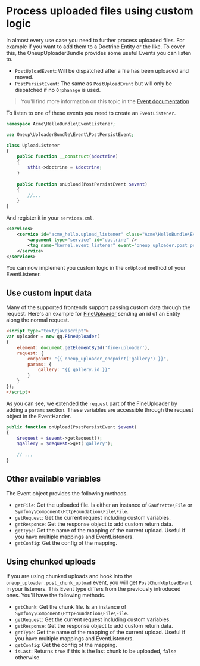 Process uploaded files using custom logic
=========================================

In almost every use case you need to further process uploaded files. For example if you want to add them to a Doctrine Entity or the like. To cover this, the OneupUploaderBundle provides some useful Events you can listen to.

* `PostUploadEvent`: Will be dispatched after a file has been uploaded and moved.
* `PostPersistEvent`: The same as `PostUploadEvent` but will only be dispatched if no `Orphanage` is used.

> You'll find more information on this topic in the [Event documentation](events.md)

To listen to one of these events you need to create an `EventListener`.

```php
namespace Acme\HelloBundle\EventListener;

use Oneup\UploaderBundle\Event\PostPersistEvent;

class UploadListener
{
    public function __construct($doctrine)
    {
        $this->doctrine = $doctrine;
    }
    
    public function onUpload(PostPersistEvent $event)
    {
        //...
    }
}
```

And register it in your `services.xml`.

```xml
<services>
    <service id="acme_hello.upload_listener" class="Acme\HelloBundle\EventListener\UploadListener">
        <argument type="service" id="doctrine" />
        <tag name="kernel.event_listener" event="oneup_uploader.post_persist" method="onUpload" />
    </service>
</services>
```

You can now implement you custom logic in the `onUpload` method of your EventListener.

## Use custom input data
Many of the supported frontends support passing custom data through the request. Here's an example for [FineUploader](frontend_fineuploader.md) sending an id of an Entity along the normal request.

```html
<script type="text/javascript">
var uploader = new qq.FineUploader(
{
    element: document.getElementById('fine-uploader'),
    request: {
        endpoint: "{{ oneup_uploader_endpoint('gallery') }}",
        params: {
            gallery: "{{ gallery.id }}"
        }
    }
});
</script>
```

As you can see, we extended the `request` part of the FineUploader by adding a `params` section. These variables are accessible through the request object in the EventHander.

```php
public function onUpload(PostPersistEvent $event)
{
    $request = $event->getRequest();
    $gallery = $request->get('gallery');
    
    // ...
}
```

## Other available variables
The Event object provides the following methods.

* `getFile`: Get the uploaded file. Is either an instance of `Gaufrette\File` or `Symfony\Component\HttpFoundation\File\File`.
* `getRequest`: Get the current request including custom variables.
* `getResponse`: Get the response object to add custom return data.
* `getType`: Get the name of the mapping of the current upload. Useful if you have multiple mappings and EventListeners.
* `getConfig`: Get the config of the mapping.

## Using chunked uploads
If you are using chunked uploads and hook into the `oneup_uploader.post_chunk_upload` event, you will get `PostChunkUploadEvent` in your listeners. This Event type differs from the previously introduced ones. You'll have the following methods.

* `getChunk`: Get the chunk file. Is an instance of `Symfony\Component\HttpFoundation\File\File`.
* `getRequest`: Get the current request including custom variables.
* `getResponse`: Get the response object to add custom return data.
* `getType`: Get the name of the mapping of the current upload. Useful if you have multiple mappings and EventListeners.
* `getConfig`: Get the config of the mapping.
* `isLast`: Returns `true` if this is the last chunk to be uploaded, `false` otherwise.
